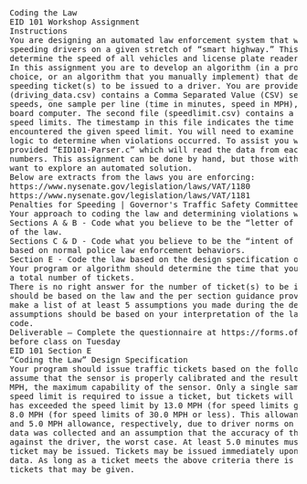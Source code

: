 <pre>
Coding the Law
EID 101 Workshop Assignment
Instructions
You are designing an automated law enforcement system that will issue tickets to
speeding drivers on a given stretch of “smart highway.” This road contains sensors that
determine the speed of all vehicles and license plate readers that uniquely identify all vehicles.
In this assignment you are to develop an algorithm (in a programming language of your
choice, or an algorithm that you manually implement) that determines the time and number of
speeding ticket(s) to be issued to a driver. You are provided two files. The first
(driving_data.csv) contains a Comma Separated Value (CSV) series of time stamps and vehicle
speeds, one sample per line (time in minutes, speed in MPH), taken from an automobile’s on-
board computer. The second file (speedlimit.csv) contains a matching series of timestamps and
speed limits. The timestamp in this file indicates the time in minutes at which the vehicle
encountered the given speed limit. You will need to examine each file and construct appropriate
logic to determine when violations occurred. To assist you with the file reading, you are also
provided “EID101-Parser.c” which will read the data from each CSV into arrays of floating-point
numbers. This assignment can be done by hand, but those with programming experience may
want to explore an automated solution.
Below are extracts from the laws you are enforcing:
https://www.nysenate.gov/legislation/laws/VAT/1180
https://www.nysenate.gov/legislation/laws/VAT/1181
Penalties for Speeding | Governor's Traffic Safety Committee (ny.gov)
Your approach to coding the law and determining violations will vary by class section.
Sections A & B - Code what you believe to be the “letter of the law,” e.g. a strict interpretation
of the law.
Sections C & D - Code what you believe to be the “intent of the law.” e.g. an interpretation
based on normal police law enforcement behaviors.
Section E - Code the law based on the design specification on the next page.
Your program or algorithm should determine the time that your software issued any ticket(s) and
a total number of tickets.
There is no right answer for the number of ticket(s) to be issued to the driver, but your code
should be based on the law and the per section guidance provided above. However, please
make a list of at least 5 assumptions you made during the design and coding process. These
assumptions should be based on your interpretation of the law and how you implemented it in
code.
Deliverable – Complete the questionnaire at https://forms.office.com/r/EEYHGMZNwY
before class on Tuesday
EID 101 Section E
“Coding the Law” Design Specification
Your program should issue traffic tickets based on the following logic. You are to
assume that the sensor is properly calibrated and the results are accurate within +-3
MPH, the maximum capability of the sensor. Only a single sample of exceeding the
speed limit is required to issue a ticket, but tickets will only be issued unless the driver
has exceeded the speed limit by 13.0 MPH (for speed limits greater than 30.0 MPH) and
8.0 MPH (for speed limits of 30.0 MPH or less). This allowance is based on a 10.0 MPH
and 5.0 MPH allowance, respectively, due to driver norms on the roadways where the
data was collected and an assumption that the accuracy of the sensor falls 3.0 MPH
against the driver, the worst case. At least 5.0 minutes must transpire before another
ticket may be issued. Tickets may be issued immediately upon the start of the sensor
data. As long as a ticket meets the above criteria there is no limit to the total number of
tickets that may be given.
</pre>
